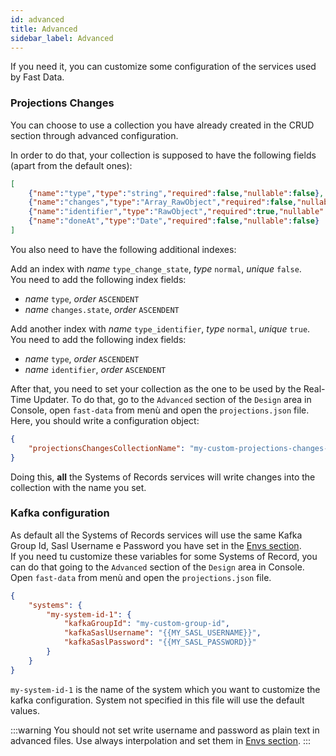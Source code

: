 ```yaml
---
id: advanced
title: Advanced
sidebar_label: Advanced
---
```


If you need it, you can customize some configuration of the services used by Fast Data.

### Projections Changes

You can choose to use a collection you have already created in the CRUD section through advanced configuration.   

In order to do that, your collection is supposed to have the following fields (apart from the default ones): 

```json
[
    {"name":"type","type":"string","required":false,"nullable":false},
    {"name":"changes","type":"Array_RawObject","required":false,"nullable":false},
    {"name":"identifier","type":"RawObject","required":true,"nullable":false},
    {"name":"doneAt","type":"Date","required":false,"nullable":false}
]
```

You also need to have the following additional indexes: 

Add an index with *name* `type_change_state`, *type* `normal`, *unique* `false`.   
You need to add the following index fields: 
- *name* `type`, *order* `ASCENDENT`
- *name* `changes.state`, *order* `ASCENDENT`

Add another index with *name* `type_identifier`, *type* `normal`, *unique* `true`.   
You need to add the following index fields: 
- *name* `type`, *order* `ASCENDENT`
- *name* `identifier`, *order* `ASCENDENT`

After that, you need to set your collection as the one to be used by the Real-Time Updater. To do that, go to the `Advanced` section of the `Design` area in Console, open `fast-data` from menù and open the `projections.json` file.
Here, you should write a configuration object:

```json
{
    "projectionsChangesCollectionName": "my-custom-projections-changes-collection-name"
}
```

Doing this, **all** the Systems of Records services will write changes into the collection with the name you set.

### Kafka configuration

As default all the Systems of Records services will use the same Kafka Group Id, Sasl Username e Password you have set in the [Envs section](./set_up_fast_data#set-up-environment-variables).   
If you need tu customize these variables for some Systems of Record, you can do that going to the `Advanced` section of the `Design` area in Console. Open `fast-data` from menù and open the `projections.json` file.

```json
{
    "systems": {
        "my-system-id-1": {
            "kafkaGroupId": "my-custom-group-id",
            "kafkaSaslUsername": "{{MY_SASL_USERNAME}}",
            "kafkaSaslPassword": "{{MY_SASL_PASSWORD}}"
        }
    }
}
```

`my-system-id-1` is the name of the system which you want to customize the kafka configuration. System not specified in this file will use the default values.

:::warning
You should not set write username and password as plain text in advanced files. Use always interpolation and set them in [Envs section](../development_suite/set-up-infrastructure/env-var).
:::
